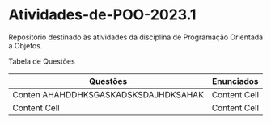 # Atividades-de-POO-2023.1

Repositório destinado às atividades da disciplina de Programação Orientada a Objetos.

Tabela de Questões

| Questões     |                Enunciados                  |
| ------------- | ------------- |
| Conten AHAHDDHKSGASKADSKSDAJHDKSAHAK | Content Cell  |
| Content Cell  | Content Cell  |
